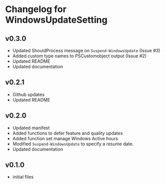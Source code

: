 # Changelog for WindowsUpdateSetting

## v0.3.0

+ Updated ShouldProcess message on `Suspend-WindowsUpdate` (Issue #3)
+ Added custom type names to PSCustomobject output (Issue #2)
+ Updated README
+ Updated documentation

## v0.2.1

+ Github updates
+ Updated README

## v0.2.0

+ Updated manifest
+ Added functions to defer feature and quality updates
+ Added function set manage Windows Active hours
+ Modified `Suspend-WindowsUpdate` to specify a resume date.
+ Updated documentation

## v0.1.0

+ initial files

